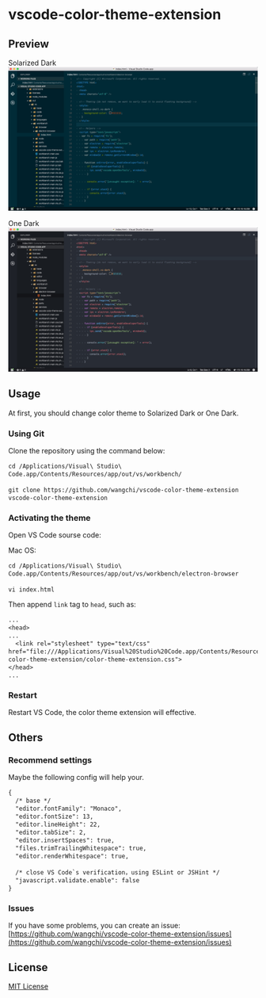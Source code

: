 # vscode-color-theme-extension

## Preview

Solarized Dark
![image](./assets/solarized-dark.png)

One Dark
![image](./assets/one-dark.png)

## Usage

At first, you should change color theme to Solarized Dark or One Dark.

### Using Git

Clone the repository using the command below:

```
cd /Applications/Visual\ Studio\ Code.app/Contents/Resources/app/out/vs/workbench/

git clone https://github.com/wangchi/vscode-color-theme-extension vscode-color-theme-extension
```

### Activating the theme

Open VS Code sourse code:

Mac OS:

```
cd /Applications/Visual\ Studio\ Code.app/Contents/Resources/app/out/vs/workbench/electron-browser

vi index.html
```

Then append `link` tag to `head`, such as:

```
...
<head>
...
  <link rel="stylesheet" type="text/css" href="file:///Applications/Visual%20Studio%20Code.app/Contents/Resources/app/out/vs/workbench/vscode-color-theme-extension/color-theme-extension.css">
</head>
...
```

### Restart

Restart VS Code, the color theme extension will effective.

## Others

### Recommend settings

Maybe the following config will help your.

```
{
  /* base */
  "editor.fontFamily": "Monaco",
  "editor.fontSize": 13,
  "editor.lineHeight": 22,
  "editor.tabSize": 2,
  "editor.insertSpaces": true,
  "files.trimTrailingWhitespace": true,
  "editor.renderWhitespace": true,

  /* close VS Code`s verification，using ESLint or JSHint */
  "javascript.validate.enable": false
}
```

### Issues

If you have some problems, you can create an issue: [https://github.com/wangchi/vscode-color-theme-extension/issues](https://github.com/wangchi/vscode-color-theme-extension/issues)

## License

[MIT License](./LICENSE)